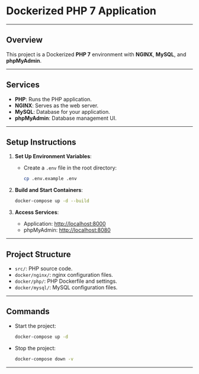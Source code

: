 #  Dockerized PHP 7 Application

---

## Overview
This project is a Dockerized **PHP 7** environment with **NGINX**, **MySQL**, and **phpMyAdmin**.

---

## Services
- **PHP**: Runs the PHP application.
- **NGINX**: Serves as the web server.
- **MySQL**: Database for your application.
- **phpMyAdmin**: Database management UI.

---

## Setup Instructions

1. **Set Up Environment Variables**:
   - Create a `.env` file in the root directory:
     ```bash
     cp .env.example .env
     ```

2. **Build and Start Containers**:
   ```bash
   docker-compose up -d --build
   ```

3. **Access Services**:
   - Application: [http://localhost:8000](http://localhost:8000)
   - phpMyAdmin: [http://localhost:8080](http://localhost:8080)

---

## Project Structure
- `src/`: PHP source code.
- `docker/nginx/`: nginx configuration files.
- `docker/php/`: PHP Dockerfile and settings.
- `docker/mysql/`: MySQL configuration files.

---

## Commands
- Start the project:
  ```bash
  docker-compose up -d
  ```
- Stop the project:
  ```bash
  docker-compose down -v
  ```
---

